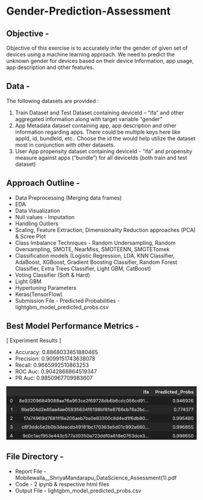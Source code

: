 # Gender-Prediction-Assessment

## Objective -
Objective of this exercise is to accurately infer the gender of given set of devices using a machine learning approach. We need to predict the unknown gender for devices based on their device Information, app usage, app description and other features.

## Data -
The following datasets are provided : 
1. Train Dataset and Test Dataset containing deviceId – “ifa” and other aggregated information along with target variable “gender”
2. App Metadata dataset containing app, app description and other information regarding apps. There could be multiple keys here like appId, id, bundleId, etc.. Choose the id the would help utilize the dataset most in conjunction with other datasets.
3. User App propensity dataset containing deviceId - “ifa” and propensity measure against apps (“bundle”) for all deviceIds (both train and test dataset)

## Approach Outline -
- Data Preprocessing (Merging data frames)
- EDA 
- Data Visualization
- Null values - Imputation
- Handling Outliers
- Scaling, Feature Extraction, Dimensionality Reduction approaches (PCA) & Scree Plot
- Class Imbalance Techniques - Random Undersampling, Random Oversampling, SMOTE, NearMiss, SMOTEENN, SMOTETomek
- Classification models (Logistic Regression, LDA, KNN Classifier, AdaBoost, XGBoost, Gradient Boosting Classifier, Random Forest Classifier, Extra Trees Classifier, Light GBM, CatBoost) 
- Voting Classifier (Soft & Hard)
- Light GBM 
- Hypertuning Parameters
- Keras(TensorFlow)
- Submission File - Predicted Probabilities - lightgbm_model_predicted_probs.csv

## Best Model Performance Metrics -
[ Experiment Results ]
- Accuracy:   0.8868033851880465 
- Precision:  0.9099151743638078 
- Recall:     0.9665992510863253 
- ROC Auc:    0.9042868864519347 
- PR Auc:     0.9850967709983607 

!['Screenshot'](sample_output.png)

## File Directory -
- Report File - Mobilewalla__ShriyaMandarapu_DataScience_Assessment(1).pdf
- Code - 2 ipynb & respective html files
- Output File - lightgbm_model_predicted_probs.csv
